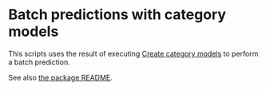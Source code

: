 # Batch predictions with category models

This scripts uses the result of
executing [Create category models](../create-category-models) to
perform a batch prediction.

See also [the package README](../readme.md).
